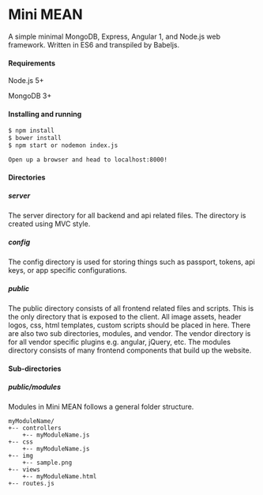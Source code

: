 # Mini MEAN
A simple minimal MongoDB, Express, Angular 1, and Node.js web framework. Written in ES6 and transpiled by Babeljs.

#### Requirements
Node.js 5+

MongoDB 3+

#### Installing and running

```sh
$ npm install
$ bower install
$ npm start or nodemon index.js

Open up a browser and head to localhost:8000!
```

#### Directories

##### server
The server directory for all backend and api related files. The directory is created using MVC style.

##### config
The config directory is used for storing things such as passport, tokens, api keys, or app specific configurations.

##### public
The public directory consists of all frontend related files and scripts. This is the only directory that is exposed 
to the client. All image assets, header logos, css, html templates, custom scripts should be placed in here. There 
are also two sub directories, modules, and vendor. The vendor directory is for all vendor specific plugins 
e.g. angular, jQuery, etc. The modules directory consists of many frontend components that build up the website.

#### Sub-directories

##### public/modules
Modules in Mini MEAN follows a general folder structure. 
```
myModuleName/
+-- controllers
    +-- myModuleName.js
+-- css
    +-- myModuleName.js
+-- img
    +-- sample.png
+-- views
    +-- myModuleName.html
+-- routes.js
```